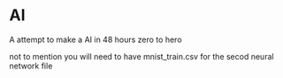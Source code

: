 # AI
A attempt to make a AI in 48 hours zero to hero

not to mention you will need to have mnist_train.csv for the secod neural network file
